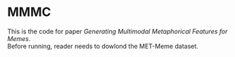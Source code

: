 # MMMC
This is the code for paper *Generating Multimodal Metaphorical Features for Memes*.  <br>
Before running, reader needs to dowlond the MET-Meme dataset.

